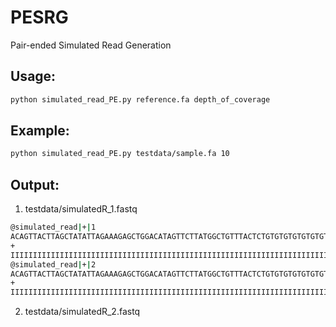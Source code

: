 # PESRG
Pair-ended Simulated Read Generation

## Usage: 
```bash
python simulated_read_PE.py reference.fa depth_of_coverage
```
## Example: 
```bash
python simulated_read_PE.py testdata/sample.fa 10
```
## Output:

1. testdata/simulatedR_1.fastq
```bash
@simulated_read|+|1
ACAGTTACTTAGCTATATTAGAAAGAGCTGGACATAGTTCTTATGGCTGTTTACTCTGTGTGTGTGTGTGTGTAAATATATATACCATATATAATCAGTA
+
IIIIIIIIIIIIIIIIIIIIIIIIIIIIIIIIIIIIIIIIIIIIIIIIIIIIIIIIIIIIIIIIIIIIIIIIIIIIIIIIIIIIIIIIIIIIIIIIIIII
@simulated_read|+|2
ACAGTTACTTAGCTATATTAGAAAGAGCTGGACATAGTTCTTATGGCTGTTTACTCTGTGTGTGTGTGTGTGTAAATATATATACCATATATAATCAGTA
+
IIIIIIIIIIIIIIIIIIIIIIIIIIIIIIIIIIIIIIIIIIIIIIIIIIIIIIIIIIIIIIIIIIIIIIIIIIIIIIIIIIIIIIIIIIIIIIIIIIII
```

2. testdata/simulatedR_2.fastq

